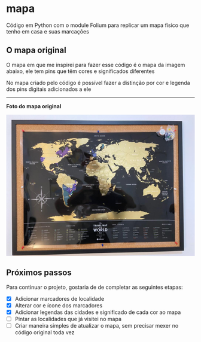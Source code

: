 # mapa
Código em Python com o module Folium para replicar um mapa físico que tenho em casa e suas marcações

## O mapa original
O mapa em que me inspirei para fazer esse código é o mapa da imagem abaixo, ele tem pins que têm cores e significados diferentes

No mapa criado pelo código é possível fazer a distinção por cor e legenda dos pins digitais adicionados a ele

---

**Foto do mapa original**

![foto do mapa original](https://github.com/gupaulasan/mapa/blob/main/mapa_original.jpeg)

## Próximos passos
Para continuar o projeto, gostaria de de completar as seguintes etapas:

- [x] Adicionar marcadores de localidade
- [x] Alterar cor e ícone dos marcadores
- [x] Adicionar legendas das cidades e significado de cada cor ao mapa
- [ ] Pintar as localidades que já visitei no mapa
- [ ] Criar maneira simples de atualizar o mapa, sem precisar mexer no código original toda vez
